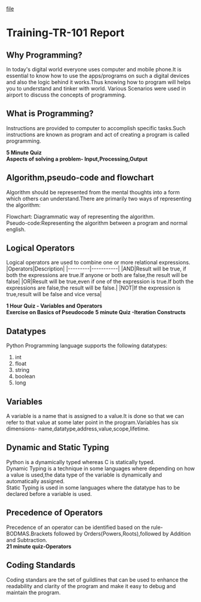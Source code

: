 [file](file.md)


# Training-TR-101 Report
## Why Programming?
In today's digital world everyone uses computer and mobile phone.It is essential to know how to use the apps/programs on such a digital devices and also the logic behind it works.Thus knowing how to program will helps you to understand and tinker with world. Various Scenarios were used in airport to discuss the concepts of programming.  
## What is Programming?
Instructions are provided to computer to accomplish specific tasks.Such instructions are known as program and act of creating a program is called programming.  


**5 Minute Quiz**  
**Aspects of solving a problem- Input,Processing,Output**
## Algorithm,pseudo-code and flowchart
Algorithm should be represented from the mental thoughts into a form which others can understand.There are primarily two ways of representing the algorithm:


Flowchart: Diagrammatic way of representing the algorithm.  
Pseudo-code:Representing the algorithm between a program and normal english.  
## Logical Operators
Logical operators are used to combine one or more relational expressions.  
|Operators|Description|
|---------|-----------|
|AND|Result will be true, if both the expressions are true.If anyone or both are false,the result will be false|
|OR|Result will be true,even if one of the expression is true.If both the expressions are false,the result will be false.|
|NOT|If the expression is true,result will be false and vice versa|  

**1 Hour Quiz - Variables and Operators**  
**Exercise on Basics of Pseudocode** 
**5 minute Quiz -Iteration Constructs**


## Datatypes  
Python Programming language supports the following datatypes:   

1. int
2. float
3. string
4. boolean
5. long

## Variables  
A variable is a name that is assigned to a value.It is done so that we can refer to that value at some later point in the program.Variables has six dimensions- name,datatype,address,value,scope,lifetime.  

## Dynamic and Static Typing
Python is a dynamically typed whereas C is statically typed.  
Dynamic Typing is a technique in some languages where depending on how a value is used,the data type of the variable is dynamically and automatically assigned.  
Static Typing is used in some languages where the datatype has to be declared before a variable is used.  
## Precedence of Operators  
Precedence of an operator can be identified based on the rule- BODMAS.Brackets followed by Orders(Powers,Roots),followed by Addition and Subtraction.  
**21 minute quiz-Operators**  

## Coding Standards  
Coding standars are the set of guildlines that can be used to enhance the readability and clarity of the program and make it easy to debug and maintain the program.















